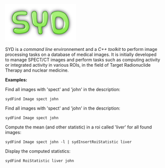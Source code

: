 
![syd](images/logo-syd.png "SYD")


SYD is a *command line* environnement and a *C++ toolkit* to perform image processing tasks on a database of medical images. It is initially developed to manage SPECT/CT images and perform tasks such as computing activity or integrated activity in various ROIs, in the field of Target Radionuclide Therapy and nuclear medicine.

**Examples:**

Find all images with 'spect' and 'john' in the description:

```
sydFind Image spect john
```


Find all images with 'spect' and 'john' in the description:

```
sydFind Image spect john
```

Compute the mean (and other statistic) in a roi called 'liver' for all found images:

```
sydFind Image spect john -l | sydInsertRoiStatistic liver
```

Display the computed statistics:

```
sydFind RoiStatistic liver john
```
